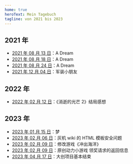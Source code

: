 ```yaml
---
home: true
heroText: Mein Tagebuch
tagline: von 2021 bis 2023
---
```


## 2021 年

- [2021 年 08 月 13 日](2021/2021-08-13.md)：A Dream
- [2021 年 08 月 18 日](2021/2021-08-18.md)：A Dream
- [2021 年 08 月 24 日](2021/2021-08-24.md)：A Dream
- [2021 年 12 月 04 日](2021/2021-12-04.md)：军装小朋友

## 2022 年

- [2022 年 02 月 12 日](2022/2022-02-12.md)：《消逝的光芒 2》结局感想

## 2023 年

- [2023 年 01 月 15 日](2023/2023-01-15.md)：梦
- [2023 年 02 月 06 日](2023/2023-02-06.md)：灰机 wiki 的 HTML 模板安全问题
- [2023 年 02 月 09 日](2023/2023-02-09.md)：修改游戏《冲出海洋》
- [2023 年 02 月 09 日](2023/2023-02-23.md)：原创动力小游戏 领奖请求的返回信息
- [2023 年 04 月 17 日](2023/2023-04-17.md)：大创项目基本结束
